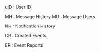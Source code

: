 uID : User ID






MH : Message History
MU : Message Users

NH : Notification History

CR : Created Events

ER : Event Reports